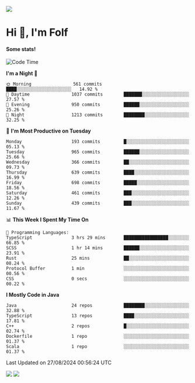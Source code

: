 <img src="https://komarev.com/ghpvc/?username=itsfolf"/>
<h1>Hi 👋, I'm Folf</h1>


#### Some stats!
<!--START_SECTION:waka-->
![Code Time](http://img.shields.io/badge/Code%20Time-2%2C280%20hrs%2055%20mins-blue)

**I'm a Night 🦉** 

```text
🌞 Morning                561 commits         ████░░░░░░░░░░░░░░░░░░░░░   14.92 % 
🌆 Daytime                1037 commits        ███████░░░░░░░░░░░░░░░░░░   27.57 % 
🌃 Evening                950 commits         ██████░░░░░░░░░░░░░░░░░░░   25.26 % 
🌙 Night                  1213 commits        ████████░░░░░░░░░░░░░░░░░   32.25 % 
```
📅 **I'm Most Productive on Tuesday** 

```text
Monday                   193 commits         █░░░░░░░░░░░░░░░░░░░░░░░░   05.13 % 
Tuesday                  965 commits         ██████░░░░░░░░░░░░░░░░░░░   25.66 % 
Wednesday                366 commits         ██░░░░░░░░░░░░░░░░░░░░░░░   09.73 % 
Thursday                 639 commits         ████░░░░░░░░░░░░░░░░░░░░░   16.99 % 
Friday                   698 commits         █████░░░░░░░░░░░░░░░░░░░░   18.56 % 
Saturday                 461 commits         ███░░░░░░░░░░░░░░░░░░░░░░   12.26 % 
Sunday                   439 commits         ███░░░░░░░░░░░░░░░░░░░░░░   11.67 % 
```


📊 **This Week I Spent My Time On** 

```text
💬 Programming Languages: 
TypeScript               3 hrs 29 mins       █████████████████░░░░░░░░   66.85 % 
SCSS                     1 hr 14 mins        ██████░░░░░░░░░░░░░░░░░░░   23.91 % 
Rust                     25 mins             ██░░░░░░░░░░░░░░░░░░░░░░░   08.24 % 
Protocol Buffer          1 min               ░░░░░░░░░░░░░░░░░░░░░░░░░   00.56 % 
CSS                      0 secs              ░░░░░░░░░░░░░░░░░░░░░░░░░   00.22 % 
```

**I Mostly Code in Java** 

```text
Java                     24 repos            ████████░░░░░░░░░░░░░░░░░   32.88 % 
TypeScript               13 repos            ████░░░░░░░░░░░░░░░░░░░░░   17.81 % 
C++                      2 repos             █░░░░░░░░░░░░░░░░░░░░░░░░   02.74 % 
Dockerfile               1 repo              ░░░░░░░░░░░░░░░░░░░░░░░░░   01.37 % 
Scala                    1 repo              ░░░░░░░░░░░░░░░░░░░░░░░░░   01.37 % 
```




 Last Updated on 27/08/2024 00:56:24 UTC
<!--END_SECTION:waka-->
<a src="https://discord.com/users/1090088995976925305"><img src="https://lanyard-profile-readme.vercel.app/api/1090088995976925305"/></a></td> 
<img src="https://hit.yhype.me/github/profile?user_id=9268058"/>
